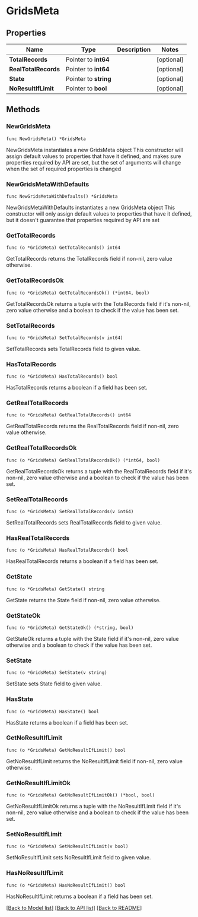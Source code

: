 # GridsMeta

## Properties

Name | Type | Description | Notes
------------ | ------------- | ------------- | -------------
**TotalRecords** | Pointer to **int64** |  | [optional] 
**RealTotalRecords** | Pointer to **int64** |  | [optional] 
**State** | Pointer to **string** |  | [optional] 
**NoResultIfLimit** | Pointer to **bool** |  | [optional] 

## Methods

### NewGridsMeta

`func NewGridsMeta() *GridsMeta`

NewGridsMeta instantiates a new GridsMeta object
This constructor will assign default values to properties that have it defined,
and makes sure properties required by API are set, but the set of arguments
will change when the set of required properties is changed

### NewGridsMetaWithDefaults

`func NewGridsMetaWithDefaults() *GridsMeta`

NewGridsMetaWithDefaults instantiates a new GridsMeta object
This constructor will only assign default values to properties that have it defined,
but it doesn't guarantee that properties required by API are set

### GetTotalRecords

`func (o *GridsMeta) GetTotalRecords() int64`

GetTotalRecords returns the TotalRecords field if non-nil, zero value otherwise.

### GetTotalRecordsOk

`func (o *GridsMeta) GetTotalRecordsOk() (*int64, bool)`

GetTotalRecordsOk returns a tuple with the TotalRecords field if it's non-nil, zero value otherwise
and a boolean to check if the value has been set.

### SetTotalRecords

`func (o *GridsMeta) SetTotalRecords(v int64)`

SetTotalRecords sets TotalRecords field to given value.

### HasTotalRecords

`func (o *GridsMeta) HasTotalRecords() bool`

HasTotalRecords returns a boolean if a field has been set.

### GetRealTotalRecords

`func (o *GridsMeta) GetRealTotalRecords() int64`

GetRealTotalRecords returns the RealTotalRecords field if non-nil, zero value otherwise.

### GetRealTotalRecordsOk

`func (o *GridsMeta) GetRealTotalRecordsOk() (*int64, bool)`

GetRealTotalRecordsOk returns a tuple with the RealTotalRecords field if it's non-nil, zero value otherwise
and a boolean to check if the value has been set.

### SetRealTotalRecords

`func (o *GridsMeta) SetRealTotalRecords(v int64)`

SetRealTotalRecords sets RealTotalRecords field to given value.

### HasRealTotalRecords

`func (o *GridsMeta) HasRealTotalRecords() bool`

HasRealTotalRecords returns a boolean if a field has been set.

### GetState

`func (o *GridsMeta) GetState() string`

GetState returns the State field if non-nil, zero value otherwise.

### GetStateOk

`func (o *GridsMeta) GetStateOk() (*string, bool)`

GetStateOk returns a tuple with the State field if it's non-nil, zero value otherwise
and a boolean to check if the value has been set.

### SetState

`func (o *GridsMeta) SetState(v string)`

SetState sets State field to given value.

### HasState

`func (o *GridsMeta) HasState() bool`

HasState returns a boolean if a field has been set.

### GetNoResultIfLimit

`func (o *GridsMeta) GetNoResultIfLimit() bool`

GetNoResultIfLimit returns the NoResultIfLimit field if non-nil, zero value otherwise.

### GetNoResultIfLimitOk

`func (o *GridsMeta) GetNoResultIfLimitOk() (*bool, bool)`

GetNoResultIfLimitOk returns a tuple with the NoResultIfLimit field if it's non-nil, zero value otherwise
and a boolean to check if the value has been set.

### SetNoResultIfLimit

`func (o *GridsMeta) SetNoResultIfLimit(v bool)`

SetNoResultIfLimit sets NoResultIfLimit field to given value.

### HasNoResultIfLimit

`func (o *GridsMeta) HasNoResultIfLimit() bool`

HasNoResultIfLimit returns a boolean if a field has been set.


[[Back to Model list]](../README.md#documentation-for-models) [[Back to API list]](../README.md#documentation-for-api-endpoints) [[Back to README]](../README.md)


